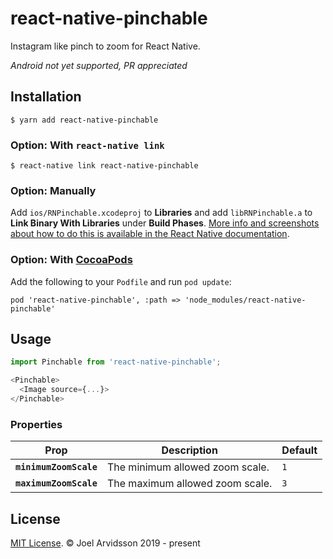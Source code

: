 # react-native-pinchable

Instagram like pinch to zoom for React Native. 

*Android not yet supported, PR appreciated*

## Installation

`$ yarn add react-native-pinchable`

### Option: With `react-native link`

`$ react-native link react-native-pinchable`

### Option: Manually

Add `ios/RNPinchable.xcodeproj` to **Libraries** and add `libRNPinchable.a` to **Link Binary With Libraries** under **Build Phases**. [More info and screenshots about how to do this is available in the React Native documentation](http://facebook.github.io/react-native/docs/linking-libraries-ios.html#content).

### Option: With [CocoaPods](https://cocoapods.org/)

Add the following to your `Podfile` and run `pod update`:

```
pod 'react-native-pinchable', :path => 'node_modules/react-native-pinchable'
```

## Usage

```js
import Pinchable from 'react-native-pinchable';

<Pinchable>
  <Image source={...}>
</Pinchable>
```

### Properties

| Prop | Description | Default |
|------|-------------|---------|
|**`minimumZoomScale`**|The minimum allowed zoom scale.|`1`|
|**`maximumZoomScale`**|The maximum allowed zoom scale.|`3`|

## License

[MIT License](http://opensource.org/licenses/mit-license.html). © Joel Arvidsson 2019 - present
